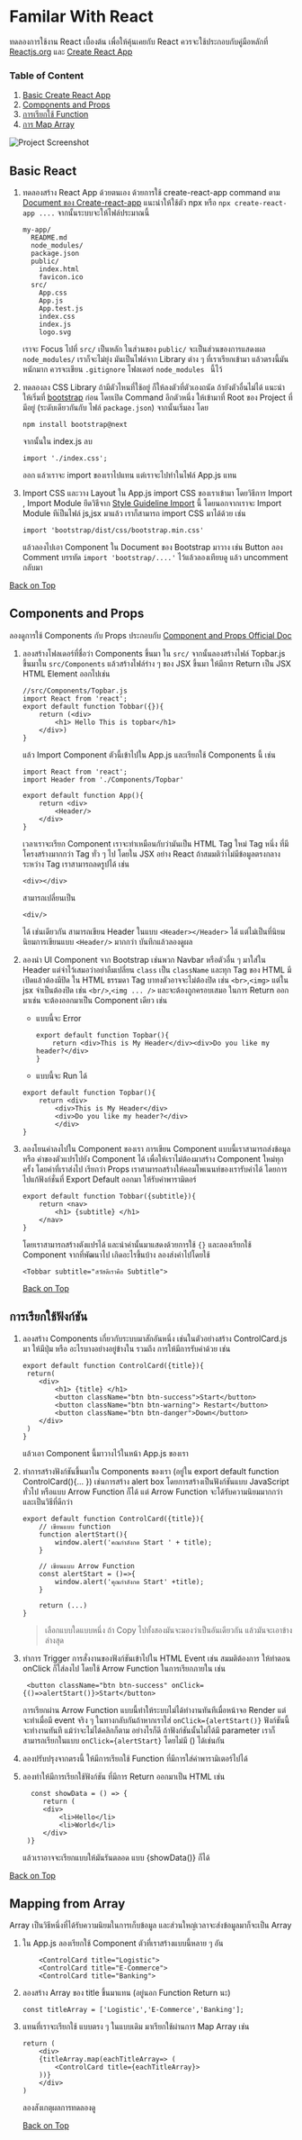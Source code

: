# Familar With React

ทดลองการใช้งาน React เบื้องต้น เพื่อให้คุ้นเคยกับ React ควรจะใช้ประกอบกับคู่มือหลักที่ [Reactjs.org](https://reactjs.org/docs/introducing-jsx.html) และ [Create React App](https://create-react-app.dev/docs/getting-started)

### Table of Content

1. [Basic Create React App](#basic-react)
2. [Components and Props](#components-and-props)
3. [การเรียกใช้ Function](#การเรียกใช้ฟังก์ชัน)
4. [การ Map Array](#mapping-from-array)

![Project Screenshot](screenshot.png)

## Basic React

1. ทดลองสร้าง React App ด้วยตนเอง ด้วยการใช้ create-react-app command ตาม [Document ของ Create-react-app](https://create-react-app.dev/docs/getting-started) แนะนำให้ใช้ตัว npx หรือ `npx create-react-app ....` จากนั้นระบบจะให้ไฟล์ประมาณนี้

   ```
   my-app/
     README.md
     node_modules/
     package.json
     public/
       index.html
       favicon.ico
     src/
       App.css
       App.js
       App.test.js
       index.css
       index.js
       logo.svg
   ```

   เราจะ Focus ไปที่ `src/` เป็นหลัก ในส่วนของ `public/` จะเป็นส่วนของการแสดงผล `node_modules/` เราก็จะไม่ยุ่ง มันเป็นไฟล์จาก Library ต่าง ๆ ที่เราเรียกเข้ามา แล้วตรงนี้มันหนักมาก ควรจะเขียน `.gitignore` โฟลเดอร์ `node_modules ` นี้ไว้

2. ทดลองลง CSS Library ถ้ามีตัวไหนที่ใช้อยู่ ก็ให้ลงตัวที่ตัวเองถนัด ถ้ายังตัวอื่นไม่ได้ แนะนำให้เริ่มที่ [bootstrap](https://getbootstrap.com) ก่อน โดยเปิด Command อีกตัวหนึ่ง ให้เข้ามาที่ Root ของ Project ที่มีอยู่ (ระดับเดียวกันกับ ไฟล์ `package.json`) จากนั้นเริ่มลง โดย

   ```
   npm install bootstrap@next
   ```

   จากนั้นใน index.js ลบ

   ```
   import './index.css';
   ```

   ออก แล้วเราจะ import ของเราไปแทน แต่เราจะไปทำในไฟล์ App.js แทน

3. Import CSS และวาง Layout ใน App.js import CSS ของเราเข้ามา โดยวิธีการ Import , Import Module ยึดวิธีจาก [Style Guideline Import](https://github.com/lvarayut/javascript-style-guide#modules) นี้ โดยนอกจากเราจะ Import Module ทีเ่ป็นไฟล์ js,jsx มาแล้ว เราก็สามารถ import CSS มาได้ด้วย เช่น

   ```
   import 'bootstrap/dist/css/bootstrap.min.css'
   ```

   แล้วลองไปเอา Component ใน Document ของ Bootstrap มาวาง เช่น Button ลอง Comment บรรทัด `import 'bootstrap/....'` ไว้แล้วลองเทียบดู แล้ว uncomment กลับมา

[Back on Top](#Table-of-Content)

## Components and Props

ลองดูการใช้ Components กับ Props ประกอบกับ [Component and Props Official Doc](https://reactjs.org/docs/components-and-props.html)

1. ลองสร้างโฟลเดอร์ที่ชื่อว่า Components ขึ้นมา ใน `src/` จากนั้นลองสร้างไฟล์ Topbar.js ขึ้นมาใน `src/Components` แล้วสร้างไฟล์ร่าง ๆ ของ JSX ขึ้นมา ให้มีการ Return เป็น JSX HTML Element ออกไปเช่น

   ```
   //src/Components/Topbar.js
   import React from 'react';
   export default function Tobbar({}){
       return (<div>
           <h1> Hello This is topbar</h1>
       </div>)
   }
   ```

   แล้ว Import Component ตัวนี้เข้าไปใน App.js และเรียกใช้ Components นี้ เช่น

   ```
   import React from 'react';
   import Header from './Components/Topbar'

   export default function App(){
       return <div>
           <Header/>
       </div>
   }
   ```

   เวลาเราจะเรียก Component เราจะทำเหมือนกับว่ามันเป็น HTML Tag ใหม่ Tag หนึ่ง ที่มีโครงสร้างมากกว่า Tag ทั่ว ๆ ไป โดยใน JSX อย่าง React ถ้าสมมติว่าไม่มีข้อมูลตรงกลางระหว่าง Tag เราสามารถลดรูปได้ เช่น

   ```
   <div></div>
   ```

   สามารถเปลี่ยนเป็น

   ```
   <div/>
   ```

   ได้ เช่นเดียวกัน สามารถเขียน Header ในแบบ `<Header></Header>` ได้ แต่ไม่เป็นที่นิยม นิยมการเขียนแบบ `<Header/>` มากกว่า บันทึกแล้วลองดูผล

2. ลองนำ UI Component จาก Bootstrap เช่นพวก Navbar หรือตัวอื่น ๆ มาใส่ใน Header แต่จำไว้เสมอว่าอย่าลืมเปลี่ยน `class` เป็น `className` และทุก Tag ของ HTML มีเปิดแล้วต้องมีปิด ใน HTML ธรรมดา Tag บาทงตัวอาจจะไม่ต้องปิด เช่น `<br>`,`<img>` แต่ใน jsx จำเป็นต้องปิด เช่น `<br/>`,`<img ... />` และจะต้องถูกครอบเสมอ ในการ Return ออกมาเช่น จะต้องออกมาเป็น Component เดียว เช่น

   - แบบนี้จะ Error
     ```
     export default function Topbar(){
         return <div>This is My Header</div><div>Do you like my header?</div>
     }
     ```
   - แบบนี้จะ Run ได้

   ```
   export default function Topbar(){
       return <div>
           <div>This is My Header</div>
           <div>Do you like my header?</div>
           </div>
   }
   ```

3. ลองโยนค่าลงไปใน Component ของเรา การเขียน Component แบบนี้เราสามารถส่งข้อมูล หรือ ค่าของตัวแปรไปยัง Component ได้ เพื่อให้เราไม่ต้องมาสร้าง Component ใหม่ทุกครั้ง โดยค่าที่เราส่งไป เรียกว่า Props เราสามารถสร้างให้คอมโพเนนท์ของเรารับค่าได้ โดยการไปแก้ฟังก์ชั่นที่ Export Default ออกมา ให้รับค่าพารามิตอร์

   ```
   export default function Tobbar({subtitle}){
       return <nav>
           <h1> {subtitle} </h1>
       </nav>
   }
   ```

   โดยเราสามารถสร้างตังแปรได้ และนำค่านั้นมาแสดงด้วยการใช้ `{}` และลองเรียกใช้ Component จากที่พัฒนาไป เกิดอะไรขึ้นบ้าง ลองส่งค่าไปโดยใช้

   ```
   <Tobbar subtitle="สวัสดีเราคือ Subtitle">
   ```

   [Back on Top](#Table-of-Content)

## การเรียกใช้ฟังก์ชัน

1. ลองสร้าง Components เกี่ยวกับระบบมาสักอันหนึ่ง เช่นในตัวอย่างสร้าง ControlCard.js มา ให้มีปุ่ม หรือ อะไรบางอย่างอยู่ข้างใน รวมถึง การให้มีการรับค่าด้วย เช่น

   ```
   export default function ControlCard({title}){
    return(
       <div>
           <h1> {title} </h1>
           <button className="btn btn-success">Start</button>
           <button className="btn btn-warning"> Restart</button>
           <button className="btn btn-danger">Down</button>
       </div>
    )
   }
   ```

   แล้วเอา Component นี้มาวางไว้ในหน้า App.js ของเรา

2. ทำการสร้างฟังก์ชันขึ้นมาใน Components ของเรา (อยู่ใน export default function ControlCard(){... }) เช่นการสร้าง alert box โดยการสร้างเป็นฟังก์ชันแบบ JavaScript ทั่วไป หรือแบบ Arrow Function ก็ได้ แต่ Arrow Function จะได้รับความนิยมมากกว่า และเป็นวิธีที่ดีกว่า

   ```
   export default function ControlCard({title}){
       // เขียนแบบ function
       function alertStart(){
           window.alert('คณกำลังกด Start ' + title);
       }

       // เขียนแบบ Arrow Function
       const alertStart = ()=>{
           window.alert('คุณกำลังกด Start' +title);
       }

       return (...)
   }
   ```

   > เลือกแบบใดแบบหนึ่ง ถ้า Copy ไปทั้งสองมันจะมองว่าเป็นอันเดียวกัน แล้วมันจะเอาข้างล่างสุด

3. ทำการ Trigger การสั่งงานของฟังก์ชันเข้าไปใน HTML Event เช่น สมมติต้องการ ให้ทำตอน onClick ก็ใส่ลงไป โดยใช้ Arrow Function ในการเรียกภายใน เช่น

   ```
    <button className="btn btn-success" onClick={()=>alertStart()}>Start</button>
   ```

   การเรียกผ่าน Arrow Function แบบนี้ทำให้ระบบไม่ได้ทำงานทันทีเมื่อหน้าจอ Render แต่จะทำเมื่อมี event จริง ๆ ในทางกลับกันถ้าหากเราใส่ `onClick={alertStart()}` ฟังก์ชันนี้จะทำงานทันที แม้ว่าจะไม่ได้คลิกก็ตาม อย่างไรก็ดี ถ้าฟังก์ชันนั้นไม่ได้มี parameter เราก็สามารถเรียกในแบบ `onClick={alertStart}` โดยไม่มี () ได้เช่นกัน

4. ลองปรับปรุงจากตรงนี้ ให้มีการเรียกใช้ Function ที่มีการใส่ค่าพารามิเตอร์ไปได้
5. ลองทำให้มีการเรียกใช้ฟังก์ชัน ที่มีการ Return ออกมาเป็น HTML เช่น

   ```
     const showData = () => {
        return (
        <div>
            <li>Hello</li>
            <li>World</li>
        </div>
    )}
   ```

   แล้วเราอาจจะเรียกแบบให้มันรันตลอด แบบ {showData()} ก็ได้

[Back on Top](#Table-of-Content)

## Mapping from Array

Array เป็นวิธีหนึ่งที่ได้รับความนิยมในการเก็บข้อมูล และส่วนใหญ่เวลาจะส่งข้อมูลมาก็จะเป็น Array

1. ใน App.js ลองเรียกใช้ Component ตัวที่เราสร้างแบบนี้หลาย ๆ อัน
   ```
       <ControlCard title="Logistic">
       <ControlCard title="E-Commerce">
       <ControlCard title="Banking">
   ```
2. ลองสร้าง Array ของ title ขึ้นมาแทน (อยู่นอก Function Return นะ)
   ```
   const titleArray = ['Logistic','E-Commerce','Banking'];
   ```
3. แทนที่เราจะเรียกใช้ แบบตรง ๆ ในแบบเดิม มาเรียกใช้ผ่านการ Map Array เช่น

   ```
   return (
       <div>
       {titleArray.map(eachTitleArray=> (
           <ControlCard title={eachTitleArray}>
       ))}
       </div>
   )
   ```

   ลองสังเกตุผลการทดลองดู

   [Back on Top](#Table-of-Content)

